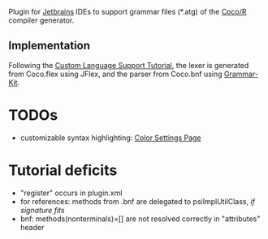 Plugin for [Jetbrains](https://www.jetbrains.com/) IDEs
to support grammar files (\*.atg) of the [Coco/R](http://ssw.jku.at/Coco/) compiler generator.

## Implementation

Following the [Custom Language Support Tutorial](http://www.jetbrains.org/intellij/sdk/docs/tutorials/custom_language_support_tutorial.html), the lexer is generated from Coco.flex using JFlex, and the parser from Coco.bnf using [Grammar-Kit](https://github.com/JetBrains/Grammar-Kit).

# TODOs
- customizable syntax highlighting: [Color Settings Page](http://www.jetbrains.org/intellij/sdk/docs/tutorials/custom_language_support/syntax_highlighter_and_color_settings_page.html)

# Tutorial deficits
- "register" occurs in plugin.xml
- for references: methods from .bnf are delegated to psiImplUtilClass, *if signature fits*
- bnf: methods(nonterminals)=[] are not resolved correctly in "attributes" header
